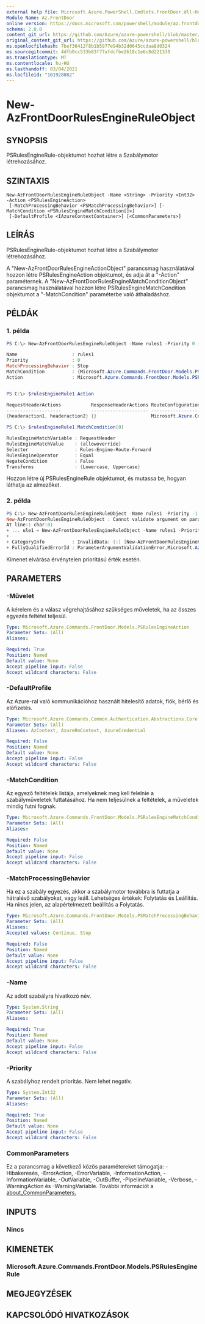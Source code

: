 ```yaml
---
external help file: Microsoft.Azure.PowerShell.Cmdlets.FrontDoor.dll-Help.xml
Module Name: Az.FrontDoor
online version: https://docs.microsoft.com/powershell/module/az.frontdoor/new-azfrontdoorrulesengineruleobject
schema: 2.0.0
content_git_url: https://github.com/Azure/azure-powershell/blob/master/src/FrontDoor/FrontDoor/help/New-AzFrontDoorRulesEngineRuleObject.md
original_content_git_url: https://github.com/Azure/azure-powershell/blob/master/src/FrontDoor/FrontDoor/help/New-AzFrontDoorRulesEngineRuleObject.md
ms.openlocfilehash: 7bef36412f8b1b5977e94b32d0645ccdaa8d0324
ms.sourcegitcommit: 4dfb0cc533b83f77afdcfbe2618c1e6c8d221330
ms.translationtype: MT
ms.contentlocale: hu-HU
ms.lasthandoff: 03/04/2021
ms.locfileid: "101928082"
---
```

# New-AzFrontDoorRulesEngineRuleObject

## SYNOPSIS
PSRulesEngineRule-objektumot hozhat létre a Szabálymotor létrehozásához.

## SZINTAXIS

```
New-AzFrontDoorRulesEngineRuleObject -Name <String> -Priority <Int32> -Action <PSRulesEngineAction>
 [-MatchProcessingBehavior <PSMatchProcessingBehavior>] [-MatchCondition <PSRulesEngineMatchCondition[]>]
 [-DefaultProfile <IAzureContextContainer>] [<CommonParameters>]
```

## LEÍRÁS
PSRulesEngineRule-objektumot hozhat létre a Szabálymotor létrehozásához.

A "New-AzFrontDoorRulesEngineActionObject" parancsmag használatával hozzon létre PSRulesEngineAction objektumot, és adja át a "-Action" paraméternek.
A "New-AzFrontDoorRulesEngineMatchConditionObject" parancsmag használatával hozzon létre PSRulesEngineMatchCondition objektumot a "-MatchCondition" paraméterbe való áthaladáshoz.

## PÉLDÁK

### 1. példa
```powershell
PS C:\> New-AzFrontDoorRulesEngineRuleObject -Name rules1 -Priority 0 -Action $rulesEngineAction -MatchProcessingBehavior Stop -MatchCondition $rulesEngineMatchCondition

Name                    : rules1
Priority                : 0
MatchProcessingBehavior : Stop
MatchCondition          : {Microsoft.Azure.Commands.FrontDoor.Models.PSRulesEngineMatchCondition}
Action                  : Microsoft.Azure.Commands.FrontDoor.Models.PSRulesEngineAction


PS C:\> $rulesEngineRule1.Action

RequestHeaderActions           ResponseHeaderActions RouteConfigurationOverride
--------------------           --------------------- --------------------------
{headeraction1, headeraction2} {}                    Microsoft.Azure.Commands.FrontDoor.Models.PSForwardingConfigurati�

PS C:\> $rulesEngineRule1.MatchCondition[0]

RulesEngineMatchVariable : RequestHeader
RulesEngineMatchValue    : {allowoverride}
Selector                 : Rules-Engine-Route-Forward
RulesEngineOperator      : Equal
NegateCondition          : False
Transforms               : {Lowercase, Uppercase}
```

Hozzon létre új PSRulesEngineRule objektumot, és mutassa be, hogyan láthatja az almezőket.

### 2. példa
```powershell
PS C:\> New-AzFrontDoorRulesEngineRuleObject -Name rules1 -Priority -1
New-AzFrontDoorRulesEngineRuleObject : Cannot validate argument on parameter 'Priority'. The -1 argument is less than the minimum allowed range of 0. Supply an argument that is greater than or equal to 0 and then try the command again.
At line:1 char:81
+ ... ule1 = New-AzFrontDoorRulesEngineRuleObject -Name rules1 -Priority -1
+                                                                        ~~
+ CategoryInfo          : InvalidData: (:) [New-AzFrontDoorRulesEngineRuleObject], ParameterBindingValidationException
+ FullyQualifiedErrorId : ParameterArgumentValidationError,Microsoft.Azure.Commands.FrontDoor.Cmdlets.NewFrontDoorRulesEngineRuleObject
```

Kimenet elvárása érvénytelen prioritású érték esetén.

## PARAMETERS

### -Művelet
A kérelem és a válasz végrehajtásához szükséges műveletek, ha az összes egyezés feltétel teljesül.

```yaml
Type: Microsoft.Azure.Commands.FrontDoor.Models.PSRulesEngineAction
Parameter Sets: (All)
Aliases:

Required: True
Position: Named
Default value: None
Accept pipeline input: False
Accept wildcard characters: False
```

### -DefaultProfile
Az Azure-ral való kommunikációhoz használt hitelesítő adatok, fiók, bérlő és előfizetés.

```yaml
Type: Microsoft.Azure.Commands.Common.Authentication.Abstractions.Core.IAzureContextContainer
Parameter Sets: (All)
Aliases: AzContext, AzureRmContext, AzureCredential

Required: False
Position: Named
Default value: None
Accept pipeline input: False
Accept wildcard characters: False
```

### -MatchCondition
Az egyező feltételek listája, amelyeknek meg kell felelnie a szabályműveletek futtatásához. Ha nem teljesülnek a feltételek, a műveletek mindig futni fognak.

```yaml
Type: Microsoft.Azure.Commands.FrontDoor.Models.PSRulesEngineMatchCondition[]
Parameter Sets: (All)
Aliases:

Required: False
Position: Named
Default value: None
Accept pipeline input: False
Accept wildcard characters: False
```

### -MatchProcessingBehavior
Ha ez a szabály egyezés, akkor a szabálymotor továbbra is futtatja a hátralévő szabályokat, vagy leáll.
Lehetséges értékek: Folytatás és Leállítás.
Ha nincs jelen, az alapértelmezett beállítás a Folytatás.

```yaml
Type: Microsoft.Azure.Commands.FrontDoor.Models.PSMatchProcessingBehavior
Parameter Sets: (All)
Aliases:
Accepted values: Continue, Stop

Required: False
Position: Named
Default value: None
Accept pipeline input: False
Accept wildcard characters: False
```

### -Name
Az adott szabályra hivatkozó név.

```yaml
Type: System.String
Parameter Sets: (All)
Aliases:

Required: True
Position: Named
Default value: None
Accept pipeline input: False
Accept wildcard characters: False
```

### -Priority
A szabályhoz rendelt prioritás.
Nem lehet negatív.

```yaml
Type: System.Int32
Parameter Sets: (All)
Aliases:

Required: True
Position: Named
Default value: None
Accept pipeline input: False
Accept wildcard characters: False
```

### CommonParameters
Ez a parancsmag a következő közös paramétereket támogatja: -Hibakeresés, -ErrorAction, -ErrorVariable, -InformationAction, -InformationVariable, -OutVariable, -OutBuffer, -PipelineVariable, -Verbose, -WarningAction és -WarningVariable. További információt a [about_CommonParameters.](http://go.microsoft.com/fwlink/?LinkID=113216)

## INPUTS

### Nincs

## KIMENETEK

### Microsoft.Azure.Commands.FrontDoor.Models.PSRulesEngineRule

## MEGJEGYZÉSEK

## KAPCSOLÓDÓ HIVATKOZÁSOK
